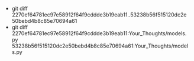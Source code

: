 - git diff 2270ef64781ec97e58912f64f9cddde3b19eab11..53238b56f515120dc2e50bebd4b8c85e70694a61
- git diff 2270ef64781ec97e58912f64f9cddde3b19eab11:Your_Thoughts/models.py 53238b56f515120dc2e50bebd4b8c85e70694a61:Your_Thoughts/models.py